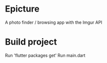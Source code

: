 # Epicture
A photo finder / browsing app with the Imgur API

# Build project
Run 'flutter packages get'
Run main.dart

